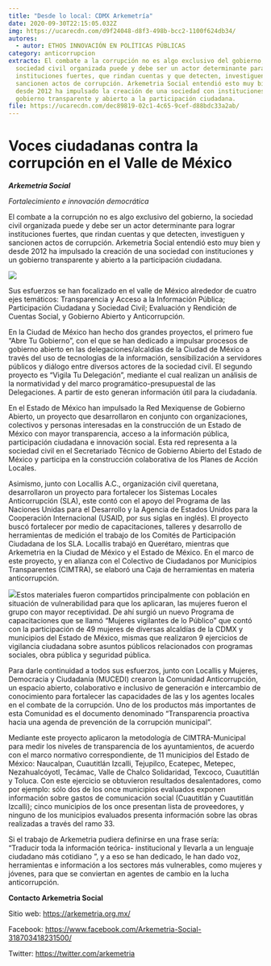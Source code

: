 ```yaml
---
title: "Desde lo local: CDMX Arkemetría"
date: 2020-09-30T22:15:05.032Z
img: https://ucarecdn.com/d9f24048-d8f3-498b-bcc2-1100f624db34/
autores:
  - autor: ETHOS INNOVACIÓN EN POLÍTICAS PÚBLICAS
category: anticorrupcion
extracto: El combate a la corrupción no es algo exclusivo del gobierno, la
  sociedad civil organizada puede y debe ser un actor determinante para lograr
  instituciones fuertes, que rindan cuentas y que detecten, investiguen y
  sancionen actos de corrupción. Arkemetria Social entendió esto muy bien y
  desde 2012 ha impulsado la creación de una sociedad con instituciones y un
  gobierno transparente y abierto a la participación ciudadana.
file: https://ucarecdn.com/dec89819-02c1-4c65-9cef-d88bdc33a2ab/
---
```

<!--StartFragment-->

# Voces ciudadanas contra la corrupción en el Valle de México

[](https://www.ethos.org.mx/wp-content/uploads/2020/09/Logo-Arkemetria-sin-fondo-1.png)***Arkemetria Social***

*Fortalecimiento e innovación democrática*

El combate a la corrupción no es algo exclusivo del gobierno, la sociedad civil organizada puede y debe ser un actor determinante para lograr instituciones fuertes, que rindan cuentas y que detecten, investiguen y sancionen actos de corrupción. Arkemetria Social entendió esto muy bien y desde 2012 ha impulsado la creación de una sociedad con instituciones y un gobierno transparente y abierto a la participación ciudadana.

[![](https://www.ethos.org.mx/wp-content/uploads/2020/09/Foto-de-_3.jpg)](https://www.ethos.org.mx/wp-content/uploads/2020/09/Foto-de-_3.jpg)

Sus esfuerzos se han focalizado en el valle de México alrededor de cuatro ejes temáticos: Transparencia y Acceso a la Información Pública; Participación Ciudadana y Sociedad Civil; Evaluación y Rendición de Cuentas Social, y Gobierno Abierto y Anticorrupción.  

En la Ciudad de México han hecho dos grandes proyectos, el primero fue “Abre Tu Gobierno”, con el que se han dedicado a impulsar procesos de gobierno abierto en las delegaciones/alcaldías de la Ciudad de México a través del uso de tecnologías de la información, sensibilización a servidores públicos y diálogo entre diversos actores de la sociedad civil. El segundo proyecto es “Vigila Tu Delegación”, mediante el cual realizan un análisis de la normatividad y del marco programático-presupuestal de las Delegaciones. A partir de esto generan información útil para la ciudadanía.

En el Estado de México han impulsado la Red Mexiquense de Gobierno Abierto, un proyecto que desarrollaron en conjunto con organizaciones, colectivos y personas interesadas en la construcción de un Estado de México con mayor transparencia, acceso a la información pública, participación ciudadana e innovación social. Esta red representa a la sociedad civil en el Secretariado Técnico de Gobierno Abierto del Estado de México y participa en la construcción colaborativa de los Planes de Acción Locales.

Asimismo, junto con Locallis A.C., organización civil queretana, desarrollaron un proyecto para fortalecer los Sistemas Locales Anticorrupción (SLA), este contó con el apoyo del Programa de las Naciones Unidas para el Desarrollo y la Agencia de Estados Unidos para la Cooperación Internacional (USAID, por sus siglas en inglés). El proyecto buscó fortalecer por medio de capacitaciones, talleres y desarrollo de herramientas de medición el trabajo de los Comités de Participación Ciudadana de los SLA. Locallis trabajó en Querétaro, mientras que Arkemetria en la Ciudad de México y el Estado de México. En el marco de este proyecto, y en alianza con el Colectivo de Ciudadanos por Municipios Transparentes (CIMTRA), se elaboró una Caja de herramientas en materia anticorrupción. 

[![](https://www.ethos.org.mx/wp-content/uploads/2020/09/DSC03034-scaled.jpg)](https://www.ethos.org.mx/wp-content/uploads/2020/09/DSC03034-scaled.jpg)Estos materiales fueron compartidos principalmente con población en situación de vulnerabilidad para que los aplicaran, las mujeres fueron el grupo con mayor receptividad. De ahí surgió un nuevo Programa de capacitaciones que se llamó “Mujeres vigilantes de lo Público” que contó con la participación de 49 mujeres de diversas alcaldías de la CDMX y municipios del Estado de México, mismas que realizaron 9 ejercicios de vigilancia ciudadana sobre asuntos públicos relacionados con programas sociales, obra pública y seguridad pública.

Para darle continuidad a todos sus esfuerzos, junto con Locallis y Mujeres, Democracia y Ciudadanía (MUCEDI) crearon la Comunidad Anticorrupción, un espacio abierto, colaborativo e inclusivo de generación e intercambio de conocimiento para fortalecer las capacidades de las y los agentes locales en el combate de la corrupción. Uno de los productos más importantes de esta Comunidad es el documento denominado “Transparencia proactiva hacia una agenda de prevención de la corrupción municipal”.

Mediante este proyecto aplicaron la metodología de CIMTRA-Municipal para medir los niveles de transparencia de los ayuntamientos, de acuerdo con el marco normativo correspondiente, de 11 municipios del Estado de México: Naucalpan, Cuautitlán Izcalli, Tejupilco, Ecatepec, Metepec, Nezahualcóyotl, Tecámac, Valle de Chalco Solidaridad, Texcoco, Cuautitlán y Toluca. Con este ejercicio se obtuvieron resultados desalentadores, como por ejemplo: sólo dos de los once municipios evaluados exponen información sobre gastos de comunicación social (Cuautitlán y Cuautitlán Izcalli); cinco municipios de los once presentan lista de proveedores, y ninguno de los municipios evaluados presenta información sobre las obras realizadas a través del ramo 33.

Si el trabajo de Arkemetria pudiera definirse en una frase sería: “Traducir toda la información teórica- institucional y llevarla a un lenguaje ciudadano más cotidiano ”, y a eso se han dedicado, le han dado voz, herramientas e información a los sectores más vulnerables, como mujeres y jóvenes, para que se conviertan en agentes de cambio en la lucha anticorrupción. 

**Contacto Arkemetria Social**

Sitio web: <https://arkemetria.org.mx/>

Facebook: <https://www.facebook.com/Arkemetria-Social-318703418231500/>

Twitter: <https://twitter.com/arkemetria>

<!--EndFragment-->